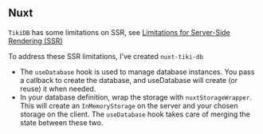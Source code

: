 ## Nuxt

`TikiDB` has some limitations on SSR, see [Limitations for Server-Side Rendering (SSR)](../introduction/ssr_limitations.md)

To address these SSR limitations, I’ve created `nuxt-tiki-db`

- The `useDatabase` hook is used to manage database instances. You pass a callback to create the database, and useDatabase will create (or reuse) it when needed.
- In your database definition, wrap the storage with `nuxtStorageWrapper`. This will create an `InMemoryStorage` on the server and your chosen storage on the client. The `useDatabase` hook takes care of merging the state between these two.